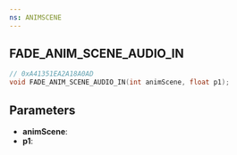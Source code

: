 ```yaml
---
ns: ANIMSCENE
---
```

## FADE_ANIM_SCENE_AUDIO_IN

```c
// 0xA41351EA2A18A0AD
void FADE_ANIM_SCENE_AUDIO_IN(int animScene, float p1);
```

## Parameters
* **animScene**:
* **p1**:
